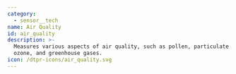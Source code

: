 ```yaml
---
category:
  - sensor__tech
name: Air Quality
id: air_quality
description: >-
  Measures various aspects of air quality, such as pollen, particulate matter,
  ozone, and greenhouse gases.
icon: /dtpr-icons/air_quality.svg
---
```


